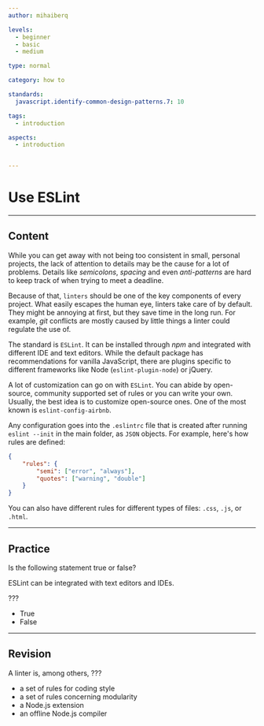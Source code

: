 ```yaml
---
author: mihaiberq

levels:
  - beginner
  - basic
  - medium

type: normal

category: how to

standards:
  javascript.identify-common-design-patterns.7: 10

tags:
  - introduction

aspects:
  - introduction


---
```

# Use ESLint

---
## Content

While you can get away with not being too consistent in small, personal projects, the lack of attention to details may be the cause for a lot of problems. Details like *semicolons*, *spacing* and even *anti-patterns* are hard to keep track of when trying to meet a deadline.

Because of that, `linters` should be one of the key components of every project. What easily escapes the human eye, linters take care of by default. They might be annoying at first, but they save time in the long run. For example, *git* conflicts are mostly caused by little things a linter could regulate the use of.  

The standard is `ESLint`. It can be installed through *npm* and integrated with different IDE and text editors. While the default package has recommendations for vanilla JavaScript, there are plugins specific to different frameworks like Node (`eslint-plugin-node`) or jQuery.

A lot of customization can go on with `ESLint`. You can abide by open-source, community supported set of rules or you can write your own. Usually, the best idea is to customize open-source ones. One of the most known is `eslint-config-airbnb`.

Any configuration goes into the `.eslintrc` file that is created after running `eslint --init` in the main folder, as `JSON` objects. For example, here's how rules are defined:
```json
{
    "rules": {
        "semi": ["error", "always"],
        "quotes": ["warning", "double"]
    }
}
```
You can also have different rules for different types of files: `.css`, `.js`, or `.html`.

---
## Practice

Is the following statement true or false?

ESLint can be integrated with text editors and IDEs.

???

* True
* False

---
## Revision

A linter is, among others, ???

* a set of rules for coding style
* a set of rules concerning modularity
* a Node.js extension
* an offline Node.js compiler  
 
